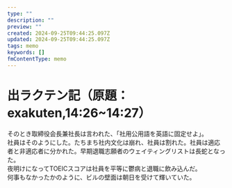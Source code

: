 ```yaml
---
type: ""
description: ""
preview: ""
created: 2024-09-25T09:44:25.097Z
updated: 2024-09-25T09:44:25.097Z
tags: memo
keywords: []
fmContentType: memo
---
```


# 出ラクテン記（原題：exakuten,14:26~14:27）

そのとき取締役会長兼社長は言われた、「社用公用語を英語に固定せよ」。  
社員はそのようにした。たちまち社内文化は崩れ、社員は割れた。社員は適応者と非適応者に分かれた。早期退職志願者のウェイティングリストは長蛇となった。  
夜明けになってTOEICスコアは社員を平等に鬱病と退職に飲み込んだ。  
何事もなかったかのように、ビルの壁面は朝日を受けて輝いていた。  
